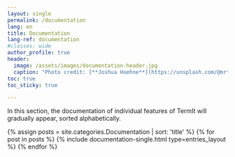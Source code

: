 ```yaml
---
layout: single
permalink: /documentation
lang: en
title: Documentation
lang-ref: documentation
#classes: wide
author_profile: true
header:
  image: /assets/images/documentation-header.jpg
  caption: "Photo credit: [**Joshua Hoehne**](https://unsplash.com/@mrthetrain?utm_source=unsplash&utm_medium=referral&utm_content=creditCopyText) on [**Unsplash**](http://unsplash.com/)"
toc: true
toc_sticky: true

---
```

<!-- # Documentation -->

In this section, the documentation of individual features of TermIt will gradually appear, sorted alphabetically.

<!-- V této sekci se postupně objeví dokumentace jednotlivých featur systému TermIt, seřazené podle abecedy. -->
<!-- filter only posts with category 'Documentation' and sort alphabeticaly by title-->

{% assign posts = site.categories.Documentation | sort: 'title' %}
{% for post in posts %}
  {% include documentation-single.html type=entries_layout %}
{% endfor %}
